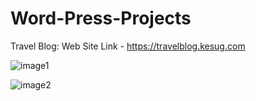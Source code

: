 # Word-Press-Projects
Travel Blog: Web Site Link - https://travelblog.kesug.com

![image1](https://github.com/Venkatesh771/Word-Press-Projects/assets/126060585/92919137-e1b6-4557-952c-3b12b7a15da9)


![image2](https://github.com/Venkatesh771/Word-Press-Projects/assets/126060585/968df66e-bd0f-4520-8568-e77e96e77c5a)
